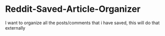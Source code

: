# Reddit-Saved-Article-Organizer
I want to organize all the posts/comments that i have saved, this will do that externally
